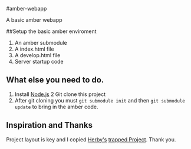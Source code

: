 #amber-webapp

A basic amber webapp

##Setup the basic amber enviroment

1. An amber submodule
2. A index.html file
3. A develop.html file
3. Server startup code

## What else you need to do.
1. Install [Node.js](http://nodejs.org/)
2  Git clone this project
2. After git cloning you must `git submodule init` and then `git submodule update` to bring in the amber code.


## Inspiration and Thanks

Project layout is key and I copied [Herby's](https://github.com/herby)     [trapped Project](https://github.com/herby/trapped). Thank you.
